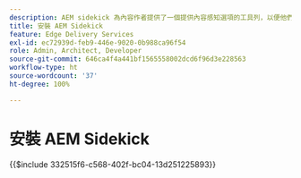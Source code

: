 ```yaml
---
description: AEM sidekick 為內容作者提供了一個提供內容感知選項的工具列，以便他們可以直接從您網站的頁面編輯、預覽和發佈其內容。
title: 安裝 AEM Sidekick
feature: Edge Delivery Services
exl-id: ec72939d-feb9-446e-9020-0b988ca96f54
role: Admin, Architect, Developer
source-git-commit: 646ca4f4a441bf1565558002dcd6f96d3e228563
workflow-type: ht
source-wordcount: '37'
ht-degree: 100%

---
```


# 安裝 AEM Sidekick

{{$include 332515f6-c568-402f-bc04-13d251225893}}
